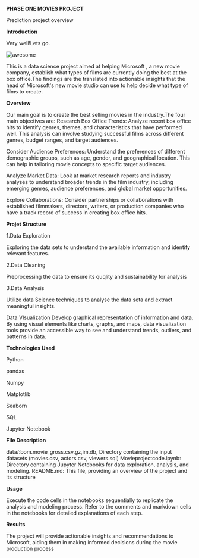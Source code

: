 **PHASE ONE MOVIES PROJECT**

 Prediction project overview

**Introduction**

Very well!Lets go.

![awesome](https://github.com/winnycodegurl/Ds-Phase1--Movies-Project/assets/162214319/a2b093d4-bc0c-4b4d-b02c-8af59d553990)


This is a data science project aimed at helping Microsoft , a new movie company, establish what types of films are currently doing the best at the box office.The findings are the translated into actionable insights that the head of Microsoft's new movie studio can use to help decide what type of films to create.

 **Overview**
  
Our main goal is to create the best selling movies in the industry.The four main objectives are:
  Research Box Office Trends:
  Analyze recent box office hits to identify genres, themes, and characteristics that have performed well. This analysis can involve studying successful films across different genres, budget ranges, and target audiences.

Consider Audience Preferences: Understand the preferences of different demographic groups, such as age, gender, and geographical location. This can help in tailoring movie concepts to specific target audiences.

Analyze Market Data: Look at market research reports and industry analyses to understand broader trends in the film industry, including emerging genres, audience preferences, and global market opportunities. 

Explore Collaborations: Consider partnerships or collaborations with established filmmakers, directors, writers, or production companies who have a track record of success in creating box office hits.

**Projet Structure**

1.Data Exploration

Exploring the data sets to understand the available information  and identify relevant features.

2.Data Cleaning

Preprocessing the data to ensure its quqlity and sustainability for analysis

3.Data Analysis

Utilize data Science techniques to analyse the data seta and extract meaningful insights.

Data VIsualization
Develop  graphical representation of information and data. By using visual elements like charts, graphs, and maps, data visualization tools provide an accessible way to see and understand trends, outliers, and patterns in data.

**Technologies Used**

Python

pandas

Numpy

Matplotlib

Seaborn

SQL

Jupyter Notebook

**File Description**

data/:bom.movie_gross.csv.gz,im.db,
Directory containing the input datasets (movies.csv, actors.csv, viewers.sql)
Movieprojectcode.ipynb: Directory containing Jupyter Notebooks for data exploration, analysis, and modeling.
README.md: This file, providing an overview of the project and its structure

**Usage**

Execute the code cells in the notebooks sequentially to replicate the analysis and modeling process.
Refer to the comments and markdown cells in the notebooks for detailed explanations of each step.

**Results**

The project will provide actionable insights and recommendations to Microsoft, aiding them in making informed decisions during the movie production process



